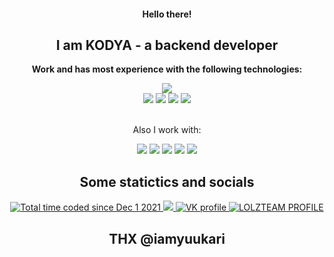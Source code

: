 <div align="center">
  <h4>Hello there!</h4>
  <h2>I am KODYA - a backend developer</h2>
  
  <p><b>Work and has most experience with the following technologies:</b></p>
    <img src="https://img.shields.io/badge/Bootstrap-563D7C?style=for-the-badge&logo=bootstrap&logoColor=white">
    <br>
    <img src="https://img.shields.io/badge/Node.js-43853D?style=for-the-badge&logo=node.js&logoColor=white">
    <img src="https://img.shields.io/badge/PHP-777BB4?style=for-the-badge&logo=php&logoColor=white">
    <img src="https://img.shields.io/badge/MySQL-00000F?style=for-the-badge&logo=mysql&logoColor=white">
    <img src="https://img.shields.io/badge/Telegram BotAPI-2ca5e0?style=for-the-badge&logo=telegram&logoColor=white">
    <br>
    <br>
  <p>Also I work with:</p>
    <img src="https://img.shields.io/badge/blockchain-e7352c?style=for-the-badge&logo=bitcoin&logoColor=white">
    <img src="https://img.shields.io/badge/Arduino-00979d?style=for-the-badge&logo=arduino&logoColor=white">
    <img src="https://img.shields.io/badge/ESP8266-e7352c?style=for-the-badge&logo=espressif&logoColor=white">
    <img src="https://img.shields.io/badge/ESP32-e7352c?style=for-the-badge&logo=espressif&logoColor=white">
    <img src="https://img.shields.io/badge/NFT-blueviolet?style=for-the-badge">

  
  
  <h2>Some statictics and socials</h2>
    <a href="https://wakatime.com/@19b6f40b-6495-46fa-9ccb-a3827d4a0f18">
      <img src="https://wakatime.com/badge/user/19b6f40b-6495-46fa-9ccb-a3827d4a0f18.svg?style=for-the-badge" alt="Total time coded since Dec 1 2021" />
    </a>
    <a href="https://t.me/kodya_coder">
      <img src="https://img.shields.io/badge/Telegram-2ca5e0?style=for-the-badge&logo=telegram&logoColor=white">
    </a>
    <a href="https://vk.com/kodya_coder">
      <img src="https://img.shields.io/badge/Vk-07F?style=for-the-badge&logo=vk&logoColor=white" alt="VK profile">
    </a>
    <a href="https://lolz.guru/kodya/">
      <img src="https://img.shields.io/badge/LOLZTEAM-228e5d?style=for-the-badge&logo=lolzteam&logoColor=white" alt="LOLZTEAM PROFILE">
    </a>
  <h2>THX @iamyuukari</h2>
</div>

